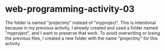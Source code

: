 # web-programming-activity-03
The  folder is named "projectmy" instead of "myproject". This is intentional because in my previous activity, I already created and used a folder named "myproject", and I want to preserve that work. To avoid overwriting or losing the previous files, I created a new folder with the name "projectmy" for this activity.
